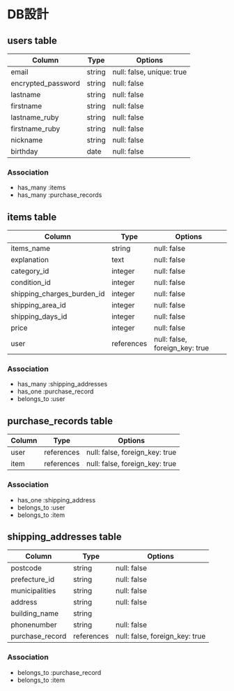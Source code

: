 # DB設計

## users table

| Column             | Type                | Options                   |
|--------------------|---------------------|---------------------------|
| email              | string              | null: false, unique: true |
| encrypted_password | string              | null: false               |
| lastname           | string              | null: false               |
| firstname          | string              | null: false               |
| lastname_ruby      | string              | null: false               |
| firstname_ruby     | string              | null: false               |
| nickname           | string              | null: false               |
| birthday           | date                | null: false               |

### Association

* has_many :items
* has_many :purchase_records

## items table

| Column                     | Type                | Options                        |
|----------------------------|---------------------|--------------------------------|
| items_name                 | string              | null: false                    |
| explanation                | text                | null: false                    |
| category_id                | integer             | null: false                    |
| condition_id               | integer             | null: false                    |
| shipping_charges_burden_id | integer             | null: false                    |
| shipping_area_id           | integer             | null: false                    |
| shipping_days_id           | integer             | null: false                    |
| price                      | integer             | null: false                    |
| user                       | references          | null: false, foreign_key: true |

### Association

* has_many :shipping_addresses
* has_one :purchase_record
* belongs_to :user

## purchase_records table

| Column                  | Type                | Options                        |
|-------------------------|---------------------|--------------------------------|
| user                    | references          | null: false, foreign_key: true |
| item                    | references          | null: false, foreign_key: true |

### Association

* has_one :shipping_address
* belongs_to :user
* belongs_to :item

## shipping_addresses table

| Column                  | Type                | Options                        |
|-------------------------|---------------------|--------------------------------|
| postcode                | string              | null: false                    |
| prefecture_id           | string              | null: false                    |
| municipalities          | string              | null: false                    |
| address                 | string              | null: false                    |
| building_name           | string              |                                |
| phonenumber             | string              | null: false                    |
| purchase_record         | references          | null: false, foreign_key: true |

### Association

* belongs_to :purchase_record
* belongs_to :item
